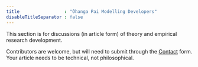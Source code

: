 ```yaml
---
title                 : "Ōhanga Pai Modelling Developers"
disableTitleSeparator : false
---
```


This section is for discussions (in article form) of theory and empirical research development. 

Contributors are welcome, but will need to submit through the [Contact](/contact/) form. 
Your article needs to be technical, not philosophical.
